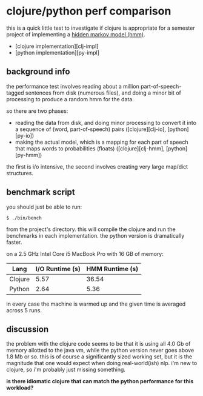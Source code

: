 # clojure/python perf comparison

this is a quick little test to investigate if clojure is appropriate for a
semester project of implementing a [hidden markov model (hmm)][hmm].

- [clojure implementation][clj-impl]
- [python implementation][py-impl]

## background info

the performance test involves reading about a million part-of-speech-tagged
sentences from disk (numerous files), and doing a minor bit of processing to
produce a random hmm for the data.

so there are two phases:

- reading the data from disk, and doing minor processing to convert it into a
  sequence of (word, part-of-speech) pairs ([clojure][clj-io], [python][py-io])
- making the actual model, which is a mapping for each part of speech that maps
  words to probabilities (floats) ([clojure][clj-hmm], [python][py-hmm])

the first is i/o intensive, the second involves creating very large map/dict
structures.

## benchmark script

you should just be able to run:

    $ ./bin/bench

from the project's directory. this will compile the clojure and run the
benchmarks in each implementation. the python version is dramatically faster.

on a 2.5 GHz Intel Core i5 MacBook Pro with 16 GB of memory:

| Lang    | I/O Runtime (s) | HMM Runtime (s) |
| ------- | --------------- | --------------- |
| Clojure | 5.57            | 36.54           |
| Python  | 2.64            |  5.36           |

in every case the machine is warmed up and the given time is averaged across 5
runs.

## discussion

the problem with the clojure code seems to be that it is using all 4.0 Gb of
memory allotted to the java vm, while the python version never goes above 1.8
Mb or so. this is of course a significantly sized working set, but it is the
magnitude that one would expect when doing real-world(ish) nlp. i'm new to
clojure, so i'm probably just missing something.

**is there idiomatic clojure that can match the python performance for this
workload?**

[hmm]: http://en.wikipedia.org/wiki/Hidden_Markov_model
